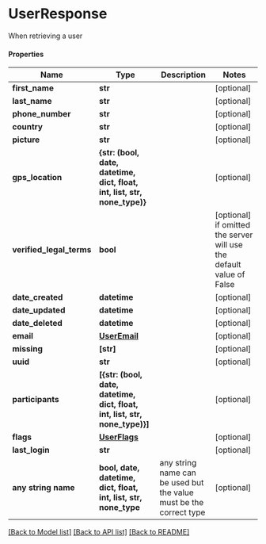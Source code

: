 # UserResponse

When retrieving a user

#### Properties
Name | Type | Description | Notes
------------ | ------------- | ------------- | -------------
**first_name** | **str** |  | [optional] 
**last_name** | **str** |  | [optional] 
**phone_number** | **str** |  | [optional] 
**country** | **str** |  | [optional] 
**picture** | **str** |  | [optional] 
**gps_location** | **{str: (bool, date, datetime, dict, float, int, list, str, none_type)}** |  | [optional] 
**verified_legal_terms** | **bool** |  | [optional]  if omitted the server will use the default value of False
**date_created** | **datetime** |  | [optional] 
**date_updated** | **datetime** |  | [optional] 
**date_deleted** | **datetime** |  | [optional] 
**email** | [**UserEmail**](UserEmail.md) |  | [optional] 
**missing** | **[str]** |  | [optional] 
**uuid** | **str** |  | [optional] 
**participants** | **[{str: (bool, date, datetime, dict, float, int, list, str, none_type)}]** |  | [optional] 
**flags** | [**UserFlags**](UserFlags.md) |  | [optional] 
**last_login** | **str** |  | [optional] 
**any string name** | **bool, date, datetime, dict, float, int, list, str, none_type** | any string name can be used but the value must be the correct type | [optional]

[[Back to Model list]](../README.md#documentation-for-models) [[Back to API list]](../README.md#documentation-for-api-endpoints) [[Back to README]](../README.md)

